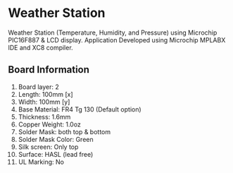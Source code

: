 # Weather Station

Weather Station (Temperature, Humidity, and Pressure) using Microchip PIC16F887 & LCD display. Application Developed using Microchip MPLABX IDE and XC8 compiler.

## Board Information

1. Board layer: 2
2. Length: 100mm [x]
3. Width: 100mm [y]
4. Base Material: FR4 Tg 130 (Default option)
5. Thickness: 1.6mm
6. Copper Weight: 1.0oz
7. Solder Mask: both top & bottom
8. Solder Mask Color: Green
9. Silk screen: Only top
10. Surface: HASL (lead free)
11. UL Marking: No